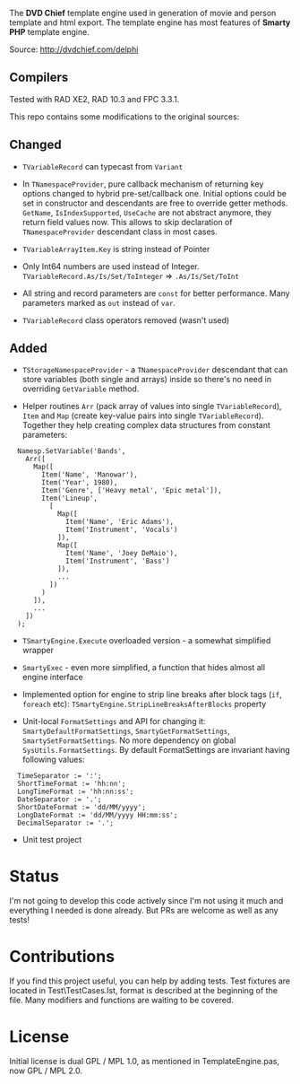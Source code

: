 The **DVD Chief** template engine used in generation of movie and person template and html export. The template engine has most features of **Smarty PHP** template engine.

Source: http://dvdchief.com/delphi

## Compilers ##

Tested with RAD XE2, RAD 10.3 and FPC 3.3.1.

This repo contains some modifications to the original sources:

## Changed ##

- `TVariableRecord` can typecast from `Variant`

- In `TNamespaceProvider`, pure callback mechanism of returning key options changed to hybrid pre-set/callback one. Initial options could be set in constructor and descendants are free to override getter methods. `GetName`, `IsIndexSupported`, `UseCache` are not abstract anymore, they return field values now. This allows to skip declaration of `TNamespaceProvider` descendant class in most cases.

- `TVariableArrayItem.Key` is string instead of Pointer

- Only Int64 numbers are used instead of Integer. `TVariableRecord.As/Is/Set/ToInteger` => `.As/Is/Set/ToInt`

- All string and record parameters are `const` for better performance. Many parameters marked as `out` instead of `var`.

- `TVariableRecord` class operators removed (wasn't used)

## Added ##

- `TStorageNamespaceProvider` - a `TNamespaceProvider` descendant that can store variables (both single and arrays) inside so there's no need in overriding `GetVariable` method.

- Helper routines `Arr` (pack array of values into single `TVariableRecord`), `Item` and `Map` (create key-value pairs into single `TVariableRecord`). Together they help creating complex data structures from constant parameters:

```delphi
  Namesp.SetVariable('Bands',
    Arr([
      Map([
        Item('Name', 'Manowar'),
        Item('Year', 1980),
        Item('Genre', ['Heavy metal', 'Epic metal']),
        Item('Lineup',
          [
            Map([
              Item('Name', 'Eric Adams'),
              Item('Instrument', 'Vocals')
            ]),
            Map([
              Item('Name', 'Joey DeMaio'),
              Item('Instrument', 'Bass')
            ]),
            ...
          ])
        )
      ]),
      ...
    ])
  );
```

- `TSmartyEngine.Execute` overloaded version - a somewhat simplified wrapper

- `SmartyExec` - even more simplified, a function that hides almost all engine interface

- Implemented option for engine to strip line breaks after block tags (`if`, `foreach` etc): `TSmartyEngine.StripLineBreaksAfterBlocks` property

- Unit-local `FormatSettings` and API for changing it: `SmartyDefaultFormatSettings`, `SmartyGetFormatSettings`, `SmartySetFormatSettings`. No more dependency on global `SysUtils.FormatSettings`. By default FormatSettings are invariant having following values:
```
  TimeSeparator := ':';
  ShortTimeFormat := 'hh:nn';
  LongTimeFormat := 'hh:nn:ss';
  DateSeparator := '.';
  ShortDateFormat := 'dd/MM/yyyy';
  LongDateFormat := 'dd/MM/yyyy HH:mm:ss';
  DecimalSeparator := '.';
```
- Unit test project

# Status #

I'm not going to develop this code actively since I'm not using it much and everything I needed is done already. But PRs are welcome as well as any tests!

# Contributions #

If you find this project useful, you can help by adding tests. Test fixtures are located in Test\TestCases.lst, format is described at the beginning of the file. Many modifiers and functions are waiting to be covered.

# License #

Initial license is dual GPL / MPL 1.0, as mentioned in TemplateEngine.pas, now GPL / MPL 2.0.
